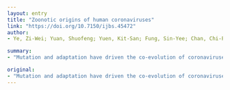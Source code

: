 ```yaml
---
layout: entry
title: "Zoonotic origins of human coronaviruses"
link: "https://doi.org/10.7150/ijbs.45472"
author:
- Ye, Zi-Wei; Yuan, Shuofeng; Yuen, Kit-San; Fung, Sin-Yee; Chan, Chi-Ping; Jin, Dong-Yan

summary:
- "Mutation and adaptation have driven the co-evolution of coronaviruses (HCoVs) and their hosts, including human beings, for thousands of years. The outbreaks of severe acute respiratory syndrome (SARS) and the Middle East respiratory syndrome have flipped the coin to reveal how devastating and life-threatening an infection could be."

original:
- "Mutation and adaptation have driven the co-evolution of coronaviruses (CoVs) and their hosts, including human beings, for thousands of years. Before 2003, two human CoVs (HCoVs) were known to cause mild illness, such as common cold. The outbreaks of severe acute respiratory syndrome (SARS) and the Middle East respiratory syndrome (MERS) have flipped the coin to reveal how devastating and life-threatening an HCoV infection could be. The emergence of SARS-CoV-2 in central China at the end of 2019 has thrusted CoVs into the spotlight again and surprised us with its high transmissibility but reduced pathogenicity compared to its sister SARS-CoV. HCoV infection is a zoonosis and understanding the zoonotic origins of HCoVs would serve us well. Most HCoVs originated from bats where they are non-pathogenic. The intermediate reservoir hosts of some HCoVs are also known. Identifying the animal hosts has direct implications in the prevention of human diseases. Investigating CoV-host interactions in animals might also derive important insight on CoV pathogenesis in humans. In this review, we present an overview of the existing knowledge about the seven HCoVs, with a focus on the history of their discovery as well as their zoonotic origins and interspecies transmission. Importantly, we compare and contrast the different HCoVs from a perspective of virus evolution and genome recombination. The current CoV disease 2019 (COVID-19) epidemic is discussed in this context. In addition, the requirements for successful host switches and the implications of virus evolution on disease severity are also highlighted."
---
```


